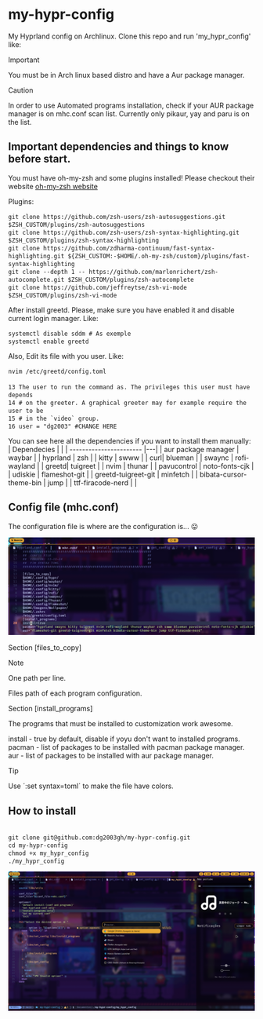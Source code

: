 # my-hypr-config

My Hyprland config on Archlinux. Clone this repo and run 'my_hypr_config' like:

> [!IMPORTANT]
> You must be in Arch linux based distro and have a Aur package manager.

> [!CAUTION]
> In order to use Automated programs installation, check if your AUR package manager is on mhc.conf scan list.
> Currently only pikaur, yay and paru is on the list.

## Important dependencies and things to know before start.

You must have oh-my-zsh and some plugins installed!
Please checkout their website [oh-my-zsh website](https://ohmyz.sh/)

Plugins:

```
git clone https://github.com/zsh-users/zsh-autosuggestions.git $ZSH_CUSTOM/plugins/zsh-autosuggestions
git clone https://github.com/zsh-users/zsh-syntax-highlighting.git $ZSH_CUSTOM/plugins/zsh-syntax-highlighting
git clone https://github.com/zdharma-continuum/fast-syntax-highlighting.git ${ZSH_CUSTOM:-$HOME/.oh-my-zsh/custom}/plugins/fast-syntax-highlighting
git clone --depth 1 -- https://github.com/marlonrichert/zsh-autocomplete.git $ZSH_CUSTOM/plugins/zsh-autocomplete
git clone https://github.com/jeffreytse/zsh-vi-mode $ZSH_CUSTOM/plugins/zsh-vi-mode
```

After install greetd. Please, make sure you have enabled it and disable current login manager. Like:

```
systemctl disable sddm # As exemple
systemctl enable greetd

```

Also, Edit its file with you user. Like:

```
nvim /etc/greetd/config.toml

13 The user to run the command as. The privileges this user must have depends
14 # on the greeter. A graphical greeter may for example require the user to be
15 # in the `video` group.
16 user = "dg2003" #CHANGE HERE
```

You can see here all the dependencies if you want to install them manually:
| Dependecies | |
| ----------------------- |---|
| aur package manager | waybar |
| hyprland | zsh |
| kitty | swww |
| curl| blueman |
| swaync | rofi-wayland |
| greetd| tuigreet |
| nvim | thunar |
| pavucontrol | noto-fonts-cjk |
| udiskie | flameshot-git |
| greetd-tuigreet-git | minfetch |
| bibata-cursor-theme-bin | jump |
| ttf-firacode-nerd | |

## Config file (mhc.conf)

The configuration file is where are the configuration is... 😛

!["Configuration file."](./screenshots/conf_file.png)

Section [files_to_copy]

> [!NOTE]
> One path per line.

Files path of each program configuration.

Section [install_programs]

The programs that must be installed to customization work awesome.

install - true by default, disable if yoyu don't want to installed programs.
pacman - list of packages to be installed with pacman package manager.
aur - list of packages to be installed with aur package manager.

> [!TIP]
> Use ´:set syntax=toml´ to make the file have colors.

## How to install

```

git clone git@github.com:dg2003gh/my-hypr-config.git
cd my-hypr-config
chmod +x my_hypr_config
./my_hypr_config

```

!["ambient screenshot"](./screenshots/ambient.png)

```

```

```

```

```

```
